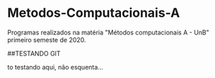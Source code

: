 # Metodos-Computacionais-A
Programas realizados na matéria "Métodos computacionais A - UnB" primeiro semeste de 2020.

##TESTANDO GIT

to testando aqui, não esquenta...
